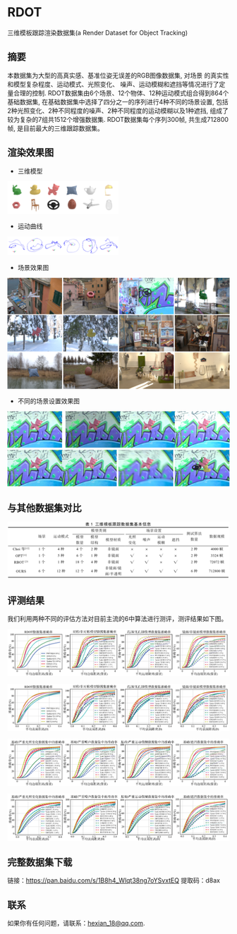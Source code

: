 # RDOT
三维模板跟踪渲染数据集(a Render Dataset for Object Tracking)

## 摘要
本数据集为大型的高真实感、基准位姿无误差的RGB图像数据集, 对场景 的真实性和模型复杂程度、运动模式、光照变化、 噪声、运动模糊和遮挡等情况进行了定量合理的控制. RDOT数据集由6个场景、12个物体、12种运动模式组合得到864个基础数据集, 在基础数据集中选择了四分之一的序列进行4种不同的场景设置, 包括2种光照变化、2种不同程度的噪声、2种不同程度的运动模糊以及1种遮挡, 组成了较为复杂的7组共1512个增强数据集. RDOT数据集每个序列300帧, 共生成712800帧, 是目前最大的三维跟踪数据集。

## 渲染效果图
* 三维模型
<img src="https://github.com/Xian-He/RDOT/raw/master/e.g/models.png" width=50% height=50%>

* 运动曲线

<img src="https://github.com/Xian-He/RDOT/raw/master/e.g/curves.png" width=50% height=50%>

* 场景效果图

![img](https://github.com/Xian-He/RDOT/raw/master/e.g/scenes.png)

* 不同的场景设置效果图

![img](https://github.com/Xian-He/RDOT/raw/master/e.g/differentScenesSettings.png)

## 与其他数据集对比

![img](https://github.com/Xian-He/RDOT/raw/master/e.g/otherBenchmark.png)

## 评测结果
我们利用两种不同的评估方法对目前主流的6中算法进行测评，测评结果如下图。

![img](https://github.com/Xian-He/RDOT/raw/master/e.g/A_AED.png)

![img](https://github.com/Xian-He/RDOT/raw/master/e.g/A_AD.png)

![img](https://github.com/Xian-He/RDOT/raw/master/e.g/C_AED.png)

![img](https://github.com/Xian-He/RDOT/raw/master/e.g/C_AD.png)

## 完整数据集下载
链接：https://pan.baidu.com/s/1B8h4_Wlqt38ng7oYSvxtEQ 
提取码：d8ax

## 联系
如果你有任何问题，请联系：hexian_18@qq.com.
